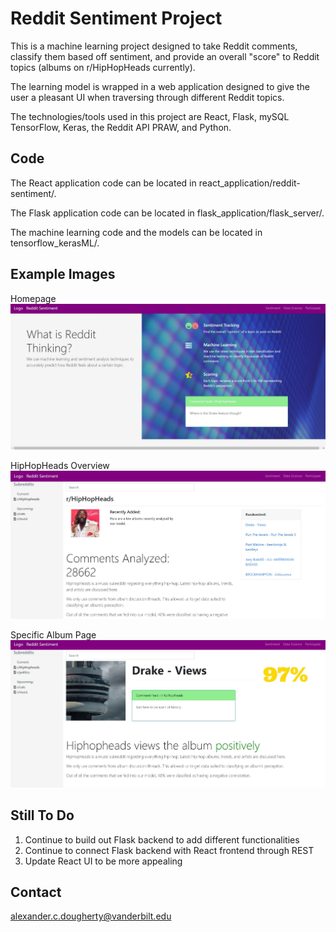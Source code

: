# Reddit Sentiment Project

This is a machine learning project designed to take Reddit comments, classify them based off sentiment, and provide an overall "score" to Reddit topics (albums on r/HipHopHeads currently).

The learning model is wrapped in a web application designed to give the user a pleasant UI when traversing through different Reddit topics.

The technologies/tools used in this project are React, Flask, mySQL TensorFlow, Keras, the Reddit API PRAW, and Python.

## Code

The React application code can be located in react_application/reddit-sentiment/.

The Flask application code can be located in flask_application/flask_server/.

The machine learning code and the models can be located in tensorflow_kerasML/.

## Example Images
Homepage
![Homepage](homepageimg.JPG)

HipHopHeads Overview
![HipHopHeads Overview](HHHimg.JPG)

Specific Album Page
![HipHopHeads Album](specificalbumimg.JPG)

## Still To Do

1. Continue to build out Flask backend to add different functionalities
2. Continue to connect Flask backend with React frontend through REST
3. Update React UI to be more appealing

## Contact

alexander.c.dougherty@vanderbilt.edu
